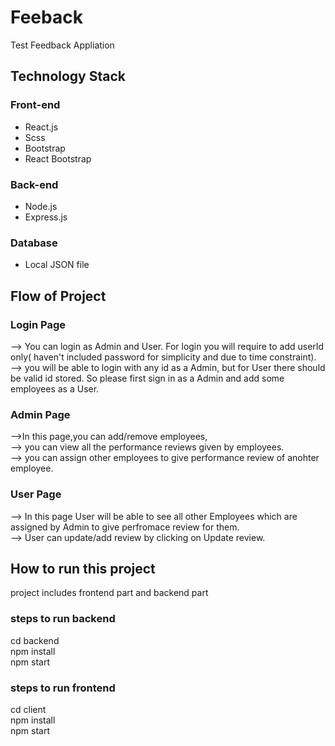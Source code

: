# Feeback
Test Feedback Appliation

## Technology Stack
### Front-end
- React.js
- Scss
- Bootstrap
- React Bootstrap

### Back-end
- Node.js
- Express.js

### Database
- Local JSON file

## Flow of Project
### Login Page
--> You can login as Admin and User. For login you will require to add userId only( haven't included password for simplicity and due to time constraint).  
--> you will be able to login with any id as a Admin, but for User there should be valid id stored. So please first sign in as a Admin and add some employees as a User.  


### Admin Page
-->In this page,you can add/remove employees,  
--> you can view all the performance reviews given by employees.  
--> you can assign other employees to give performance review of anohter employee.  

### User Page
--> In this page User will be able to see all other Employees which are assigned by Admin to give perfromace review for them.  
--> User can update/add review by clicking on Update review.  

## How to run this project
project includes frontend part and backend part  

### steps to run backend
cd backend  
npm install  
npm start  

### steps to run frontend
cd client  
npm install  
npm start  
